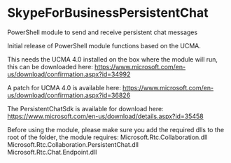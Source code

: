 # SkypeForBusinessPersistentChat
PowerShell module to send and receive persistent chat messages

Initial release of PowerShell module functions based on the UCMA.

This needs the UCMA 4.0 installed on the box where the module will run, this can be downloaded here:
https://www.microsoft.com/en-us/download/confirmation.aspx?id=34992

A patch for UCMA 4.0 is available here:
https://www.microsoft.com/en-us/download/confirmation.aspx?id=36826

The PersistentChatSdk is available for download here:
https://www.microsoft.com/en-us/download/details.aspx?id=35458

Before using the module, please make sure you add the required dlls to the root of the folder, the module requires:
Microsoft.Rtc.Collaboration.dll
Microsoft.Rtc.Collaboration.PersistentChat.dll
Microsoft.Rtc.Chat.Endpoint.dll
